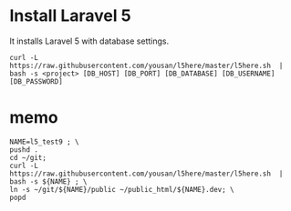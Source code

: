 # Install Laravel 5 
It installs Laravel 5 with database settings.

```
curl -L https://raw.githubusercontent.com/yousan/l5here/master/l5here.sh  | bash -s <project> [DB_HOST] [DB_PORT] [DB_DATABASE] [DB_USERNAME] [DB_PASSWORD]
```


# memo
```
NAME=l5_test9 ; \
pushd . 
cd ~/git; 
curl -L https://raw.githubusercontent.com/yousan/l5here/master/l5here.sh  | bash -s ${NAME} ; \
ln -s ~/git/${NAME}/public ~/public_html/${NAME}.dev; \
popd
```
